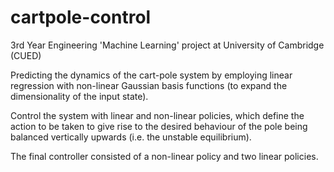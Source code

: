 # cartpole-control
3rd Year Engineering 'Machine Learning' project at University of Cambridge (CUED)

Predicting the dynamics of the cart-pole system by employing linear regression with non-linear Gaussian basis functions (to expand the dimensionality of the input state).

Control the system with linear and non-linear policies, which define the action to be taken to give rise to the desired behaviour of the pole being balanced vertically upwards (i.e. the unstable equilibrium).

The final controller consisted of a non-linear policy and two linear policies.
